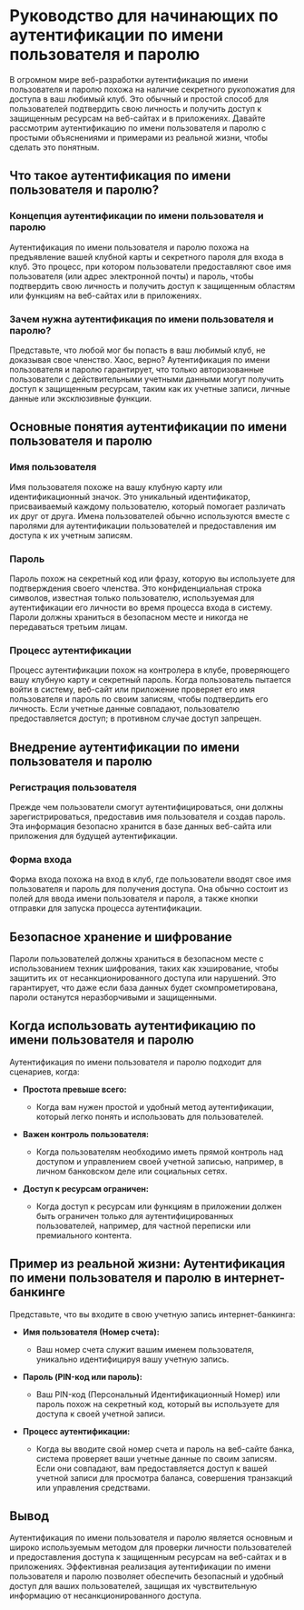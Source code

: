 # Руководство для начинающих по аутентификации по имени пользователя и паролю

В огромном мире веб-разработки аутентификация по имени пользователя и паролю похожа на наличие секретного рукопожатия для доступа в ваш любимый клуб. Это обычный и простой способ для пользователей подтвердить свою личность и получить доступ к защищенным ресурсам на веб-сайтах и в приложениях. Давайте рассмотрим аутентификацию по имени пользователя и паролю с простыми объяснениями и примерами из реальной жизни, чтобы сделать это понятным.

## Что такое аутентификация по имени пользователя и паролю?

### Концепция аутентификации по имени пользователя и паролю

Аутентификация по имени пользователя и паролю похожа на предъявление вашей клубной карты и секретного пароля для входа в клуб. Это процесс, при котором пользователи предоставляют свое имя пользователя (или адрес электронной почты) и пароль, чтобы подтвердить свою личность и получить доступ к защищенным областям или функциям на веб-сайтах или в приложениях.

### Зачем нужна аутентификация по имени пользователя и паролю?

Представьте, что любой мог бы попасть в ваш любимый клуб, не доказывая свое членство. Хаос, верно? Аутентификация по имени пользователя и паролю гарантирует, что только авторизованные пользователи с действительными учетными данными могут получить доступ к защищенным ресурсам, таким как их учетные записи, личные данные или эксклюзивные функции.

## Основные понятия аутентификации по имени пользователя и паролю

### Имя пользователя

Имя пользователя похоже на вашу клубную карту или идентификационный значок. Это уникальный идентификатор, присваиваемый каждому пользователю, который помогает различать их друг от друга. Имена пользователей обычно используются вместе с паролями для аутентификации пользователей и предоставления им доступа к их учетным записям.

### Пароль

Пароль похож на секретный код или фразу, которую вы используете для подтверждения своего членства. Это конфиденциальная строка символов, известная только пользователю, используемая для аутентификации его личности во время процесса входа в систему. Пароли должны храниться в безопасном месте и никогда не передаваться третьим лицам.

### Процесс аутентификации

Процесс аутентификации похож на контролера в клубе, проверяющего вашу клубную карту и секретный пароль. Когда пользователь пытается войти в систему, веб-сайт или приложение проверяет его имя пользователя и пароль по своим записям, чтобы подтвердить его личность. Если учетные данные совпадают, пользователю предоставляется доступ; в противном случае доступ запрещен.

## Внедрение аутентификации по имени пользователя и паролю

### Регистрация пользователя

Прежде чем пользователи смогут аутентифицироваться, они должны зарегистрироваться, предоставив имя пользователя и создав пароль. Эта информация безопасно хранится в базе данных веб-сайта или приложения для будущей аутентификации.

### Форма входа

Форма входа похожа на вход в клуб, где пользователи вводят свое имя пользователя и пароль для получения доступа. Она обычно состоит из полей для ввода имени пользователя и пароля, а также кнопки отправки для запуска процесса аутентификации.

## Безопасное хранение и шифрование

Пароли пользователей должны храниться в безопасном месте с использованием техник шифрования, таких как хэширование, чтобы защитить их от несанкционированного доступа или нарушений. Это гарантирует, что даже если база данных будет скомпрометирована, пароли останутся неразборчивыми и защищенными.

## Когда использовать аутентификацию по имени пользователя и паролю

Аутентификация по имени пользователя и паролю подходит для сценариев, когда:

- **Простота превыше всего:**
    - Когда вам нужен простой и удобный метод аутентификации, который легко понять и использовать для пользователей.

- **Важен контроль пользователя:**
    - Когда пользователям необходимо иметь прямой контроль над доступом и управлением своей учетной записью, например, в личном банковском деле или социальных сетях.

- **Доступ к ресурсам ограничен:**
    - Когда доступ к ресурсам или функциям в приложении должен быть ограничен только для аутентифицированных пользователей, например, для частной переписки или премиального контента.

## Пример из реальной жизни: Аутентификация по имени пользователя и паролю в интернет-банкинге

Представьте, что вы входите в свою учетную запись интернет-банкинга:

- **Имя пользователя (Номер счета):**
    - Ваш номер счета служит вашим именем пользователя, уникально идентифицируя вашу учетную запись.

- **Пароль (PIN-код или пароль):**
    - Ваш PIN-код (Персональный Идентификационный Номер) или пароль похож на секретный код, который вы используете для доступа к своей учетной записи.

- **Процесс аутентификации:**
    - Когда вы вводите свой номер счета и пароль на веб-сайте банка, система проверяет ваши учетные данные по своим записям. Если они совпадают, вам предоставляется доступ к вашей учетной записи для просмотра баланса, совершения транзакций или управления средствами.

## Вывод

Аутентификация по имени пользователя и паролю является основным и широко используемым методом для проверки личности пользователей и предоставления доступа к защищенным ресурсам на веб-сайтах и в приложениях. Эффективная реализация аутентификации по имени пользователя и паролю позволяет обеспечить безопасный и удобный доступ для ваших пользователей, защищая их чувствительную информацию от несанкционированного доступа.
